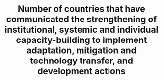 ﻿---
title: >-
  Number  of  countries  that  have  communicated  the  strengthening  of  institutional,  systemic  and  individual  capacity-building  to  implement  adaptation,  mitigation  and  technology  transfer,  and  development  actions
permalink: /13-3-2/
sdg_goal: 13
layout: indicator
indicator: 13.3.2
indicator_variable: null
graph: binary
graph_type_description: null
graph_status_notes: graphed
variable_description: null
variable_notes: null
un_designated_tier: '3'
un_custodial_agency: 'UNFCCC,  UNESCO-UIS  (Partnering  Agencies:  UNEP,  WHO,  WMO,  FAO)'
target_id: '13.3'
has_metadata: true
goal_meta_link: 'http://unstats.un.org/sdgs/files/metadata-compilation/Metadata-Goal-13.pdf'
goal_meta_link_page: 12
indicator_name: >-
  Number  of  countries  that  have  communicated  the  strengthening  of  institutional,  systemic  and  individual  capacity-building  to  implement  adaptation,  mitigation  and  technology  transfer,  and  development  actions
target: >-
  Improve  education,  awareness-raising  and  human  and  institutional  capacity  on  climate  change  mitigation,  adaptation,  impact  reduction  and  early  warning.
source_title: null
source_notes: null
published: true
source_agency_staff_name: 'Julia  Meisel,  Department  of  State  '
us_method_of_computation: >-
  There  are  many  programs  throughout  the  United  States  that  build  capacity  to  implement  adaptation,  mitigation  and  technology  transfer,  and  development  actions,  including  at  the  federal  level.  For  example,  the  Resilience  Americorps  program  which  recruits,  trains,  and  embeds  Americorps  members  in  ten  communities  across  the  country  to  increase  civic  engagement  and  community  resilience  in  low-income  areas,  and  help  those  communities  develop  plans  for  becoming  more  resilient  to  any  number  of  shocks  and  stresses,  including  better  preparations  for  extreme  weather  events.  For  more  information:  https://www.whitehouse.gov/the-press-office/2015/08/19/resilience-americorps-announces-ten-cities-its-pilot-program-support
graph_title: >-
  Has  the  US  implemented  programs  to  build  capacity  to  implement  adaptation,  mitigation,  technology  transfer  and  development  related  to  climate  events?
periodicity: Annual
unit_of_measure: Yes/no
date_metadata_updated: January  2017
source_url: >-
  https://www.whitehouse.gov/the-press-office/2015/08/19/resilience-americorps-announces-ten-cities-its-pilot-program-support  
---